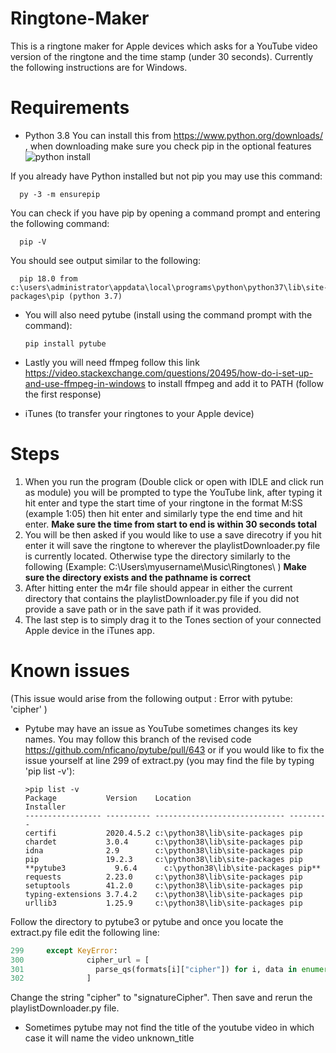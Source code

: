 # Ringtone-Maker
This is a ringtone maker for Apple devices which asks for a YouTube video version of the ringtone and the time stamp (under 30 seconds).
Currently the following instructions are for Windows.

# Requirements
- Python 3.8 You can install this from https://www.python.org/downloads/ , when downloading make sure you check pip in the optional features
![python install](https://www.dev2qa.com/wp-content/uploads/2018/09/python-3.7-custom-installation-optional-features.png)

If you already have Python installed but not pip you may use this command:

      py -3 -m ensurepip

You can check if you have pip by opening a command prompt and entering the following command:

      pip -V

You should see output similar to the following:

      pip 18.0 from c:\users\administrator\appdata\local\programs\python\python37\lib\site-packages\pip (python 3.7)

- You will also need pytube (install using the command prompt with the command): 

      pip install pytube
- Lastly you will need ffmpeg 
follow this link https://video.stackexchange.com/questions/20495/how-do-i-set-up-and-use-ffmpeg-in-windows to install ffmpeg and add it to PATH (follow the first response)

- iTunes (to transfer your ringtones to your Apple device)

# Steps

1. When you run the program (Double click or open with IDLE and click run as module) you will be prompted to type the YouTube link, after typing it hit enter and type the start time of your ringtone in the format M:SS (example 1:05) then hit enter and similarly type the end time and hit enter. **Make sure the time from start to end is within 30 seconds total**
2. You will be then asked if you would like to use a save direcotry if you hit enter it will save the ringtone to wherever the playlistDownloader.py file is currently located. Otherwise type the directory similarly to the following (Example: C:\Users\myusername\Music\Ringtones\ ) **Make sure the directory exists and the pathname is correct**
3. After hitting enter the m4r file should appear in either the current directory that contains the playlistDownloader.py file if you did not provide a save path or in the save path if it was provided.
4. The last step is to simply drag it to the Tones section of your connected Apple device in the iTunes app.

# Known issues
(This issue would arise from the following output : Error with pytube: 'cipher' )
- Pytube may have an issue as YouTube sometimes changes its key names. You may follow this branch of the revised code 
https://github.com/nficano/pytube/pull/643
or if you would like to fix the issue yourself at line 299 of extract.py (you may find the file by typing 'pip list -v'):

      >pip list -v
      Package           Version    Location                      Installer
      ----------------- ---------- ----------------------------- ---------
      certifi           2020.4.5.2 c:\python38\lib\site-packages pip
      chardet           3.0.4      c:\python38\lib\site-packages pip
      idna              2.9        c:\python38\lib\site-packages pip
      pip               19.2.3     c:\python38\lib\site-packages pip
      **pytube3           9.6.4      c:\python38\lib\site-packages pip**
      requests          2.23.0     c:\python38\lib\site-packages pip
      setuptools        41.2.0     c:\python38\lib\site-packages pip
      typing-extensions 3.7.4.2    c:\python38\lib\site-packages pip
      urllib3           1.25.9     c:\python38\lib\site-packages pip

Follow the directory to pytube3 or pytube and once you locate the extract.py file edit the following line:


```python
299     except KeyError:
300              cipher_url = [
301                parse_qs(formats[i]["cipher"]) for i, data in enumerate(formats)
302              ]
```

Change the string "cipher" to "signatureCipher". Then save and rerun the playlistDownloader.py file.

- Sometimes pytube may not find the title of the youtube video in which case it will name the video unknown_title
